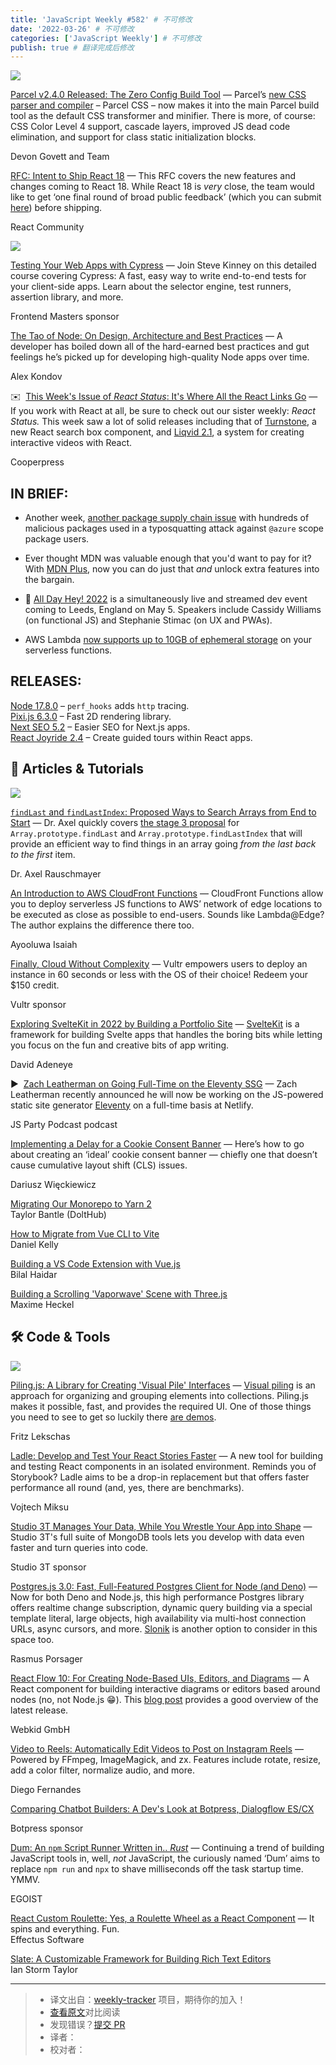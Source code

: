 ```yaml
---
title: 'JavaScript Weekly #582' # 不可修改
date: '2022-03-26' # 不可修改
categories: ['JavaScript Weekly'] # 不可修改
publish: true # 翻译完成后修改
---
```


[![](https://res.cloudinary.com/cpress/image/upload/w_1280,e_sharpen:60/x6ev0rlnjqwfz8a6q8u7.jpg)](https://javascriptweekly.com/link/121501/web)

<!--以上是预览信息，图片一张或限制百字左右，前者优先，全文请使用二级及以下标题-->
<!-- more -->

[Parcel v2.4.0 Released: The Zero Config Build Tool](https://javascriptweekly.com/link/121501/web "parceljs.org") — Parcel’s [new CSS parser and compiler](https://javascriptweekly.com/link/121502/web) – Parcel CSS – now makes it into the main Parcel build tool as the default CSS transformer and minifier. There is more, of course: CSS Color Level 4 support, cascade layers, improved JS dead code elimination, and support for class static initialization blocks.

Devon Govett and Team

[RFC: Intent to Ship React 18](https://javascriptweekly.com/link/121540/web "github.com") — This RFC covers the new features and changes coming to React 18. While React 18 is _very_ close, the team would like to get ‘one final round of broad public feedback’ (which you can submit [here](https://javascriptweekly.com/link/121541/web)) before shipping.

React Community

[![](https://copm.s3.amazonaws.com/0df87254.jpg)](https://javascriptweekly.com/link/121500/web)

[Testing Your Web Apps with Cypress](https://javascriptweekly.com/link/121500/web "frontendmasters.com") — Join Steve Kinney on this detailed course covering Cypress: A fast, easy way to write end-to-end tests for your client-side apps. Learn about the selector engine, test runners, assertion library, and more.

Frontend Masters sponsor

[The Tao of Node: On Design, Architecture and Best Practices](https://javascriptweekly.com/link/121503/web "alexkondov.com") — A developer has boiled down all of the hard-earned best practices and gut feelings he’s picked up for developing high-quality Node apps over time.

Alex Kondov

✉️  [This Week's Issue of _React Status_: It's Where All the React Links Go](https://javascriptweekly.com/link/121542/web "react.statuscode.com") — If you work with React at all, be sure to check out our sister weekly: _React Status._ This week saw a lot of solid releases including that of [Turnstone](https://javascriptweekly.com/link/121543/web), a new React search box component, and [Liqvid 2.1](https://javascriptweekly.com/link/121544/web), a system for creating interactive videos with React.

Cooperpress

## **IN BRIEF:**

*   Another week, [another package supply chain issue](https://javascriptweekly.com/link/121504/web) with hundreds of malicious packages used in a typosquatting attack against `@azure` scope package users.
    
*   Ever thought MDN was valuable enough that you'd want to pay for it? With [MDN Plus](https://javascriptweekly.com/link/121505/web), now you can do just that _and_ unlock extra features into the bargain.
    
*   📅 [All Day Hey! 2022](https://javascriptweekly.com/link/121535/web) is a simultaneously live and streamed dev event coming to Leeds, England on May 5. Speakers include Cassidy Williams (on functional JS) and Stephanie Stimac (on UX and PWAs).
    
*   AWS Lambda [now supports up to 10GB of ephemeral storage](https://javascriptweekly.com/link/121536/web) on your serverless functions.
    

## **RELEASES:**

[Node 17.8.0](https://javascriptweekly.com/link/121506/web) – `perf_hooks` adds `http` tracing.  
[Pixi.js 6.3.0](https://javascriptweekly.com/link/121507/web) – Fast 2D rendering library.  
[Next SEO 5.2](https://javascriptweekly.com/link/121508/web) – Easier SEO for Next.js apps.  
[React Joyride 2.4](https://javascriptweekly.com/link/121509/web) – Create guided tours within React apps.

## 📒 Articles & Tutorials

[![](https://res.cloudinary.com/cpress/image/upload/w_1280,e_sharpen:60/xdlbll7ouevtkqvj561y.jpg)](https://javascriptweekly.com/link/121513/web)

[`findLast` and `findLastIndex`: Proposed Ways to Search Arrays from End to Start](https://javascriptweekly.com/link/121513/web "2ality.com") — Dr. Axel quickly covers [the stage 3 proposal](https://javascriptweekly.com/link/121514/web) for `Array.prototype.findLast` and `Array.prototype.findLastIndex` that will provide an efficient way to find things in an array going _from the last back to the first_ item.

Dr. Axel Rauschmayer

[An Introduction to AWS CloudFront Functions](https://javascriptweekly.com/link/121537/web "www.honeybadger.io") — CloudFront Functions allow you to deploy serverless JS functions to AWS’ network of edge locations to be executed as close as possible to end-users. Sounds like Lambda@Edge? The author explains the difference there too.

Ayooluwa Isaiah

[Finally, Cloud Without Complexity](https://javascriptweekly.com/link/121526/web "vultr.com") — Vultr empowers users to deploy an instance in 60 seconds or less with the OS of their choice! Redeem your $150 credit.

Vultr sponsor

[Exploring SvelteKit in 2022 by Building a Portfolio Site](https://javascriptweekly.com/link/121545/web "blog.openreplay.com") — [SvelteKit](https://javascriptweekly.com/link/121546/web) is a framework for building Svelte apps that handles the boring bits while letting you focus on the fun and creative bits of app writing.

David Adeneye

▶  [Zach Leatherman on Going Full-Time on the Eleventy SSG](https://javascriptweekly.com/link/121516/web "changelog.com") — Zach Leatherman recently announced he will now be working on the JS-powered static site generator [Eleventy](https://javascriptweekly.com/link/121517/web) on a full-time basis at Netlify.

JS Party Podcast podcast

[Implementing a Delay for a Cookie Consent Banner](https://javascriptweekly.com/link/121518/web "dariusz.wieckiewicz.org") — Here’s how to go about creating an ‘ideal’ cookie consent banner — chiefly one that doesn’t cause cumulative layout shift (CLS) issues.

Dariusz Więckiewicz

[Migrating Our Monorepo to Yarn 2](https://javascriptweekly.com/link/121520/web)  
Taylor Bantle (DoltHub)

[How to Migrate from Vue CLI to Vite](https://javascriptweekly.com/link/121538/web)  
Daniel Kelly

[Building a VS Code Extension with Vue.js](https://javascriptweekly.com/link/121521/web)  
Bilal Haidar

[Building a Scrolling 'Vaporwave' Scene with Three.js](https://javascriptweekly.com/link/121539/web)  
Maxime Heckel

## 🛠 Code & Tools

[![](https://res.cloudinary.com/cpress/image/upload/w_1280,e_sharpen:60/hef6tw1fylou2umcoixu.jpg)](https://javascriptweekly.com/link/121522/web)

[Piling.js: A Library for Creating 'Visual Pile' Interfaces](https://javascriptweekly.com/link/121522/web "piling.js.org") — [Visual piling](https://javascriptweekly.com/link/121523/web) is an approach for organizing and grouping elements into collections. Piling.js makes it possible, fast, and provides the required UI. One of those things you need to see to get so luckily there [are demos](https://javascriptweekly.com/link/121524/web).

Fritz Lekschas

[Ladle: Develop and Test Your React Stories Faster](https://javascriptweekly.com/link/121525/web "www.ladle.dev") — A new tool for building and testing React components in an isolated environment. Reminds you of Storybook? Ladle aims to be a drop-in replacement but that offers faster performance all round (and, yes, there are benchmarks).

Vojtech Miksu

[Studio 3T Manages Your Data, While You Wrestle Your App into Shape](https://javascriptweekly.com/link/121515/web "studio3t.com") — Studio 3T's full suite of MongoDB tools lets you develop with data even faster and turn queries into code.

Studio 3T sponsor

[Postgres.js 3.0: Fast, Full-Featured Postgres Client for Node (and Deno)](https://javascriptweekly.com/link/121527/web "github.com") — Now for both Deno and Node.js, this high performance Postgres library offers realtime change subscription, dynamic query building via a special template literal, large objects, high availability via multi-host connection URLs, async cursors, and more. [Slonik](https://javascriptweekly.com/link/121528/web) is another option to consider in this space too.

Rasmus Porsager

[React Flow 10: For Creating Node-Based UIs, Editors, and Diagrams](https://javascriptweekly.com/link/121529/web "reactflow.dev") — A React component for building interactive diagrams or editors based around nodes (no, not Node.js 😁). This [blog post](https://javascriptweekly.com/link/121530/web) provides a good overview of the latest release.

Webkid GmbH

[Video to Reels: Automatically Edit Videos to Post on Instagram Reels](https://javascriptweekly.com/link/121531/web "github.com") — Powered by FFmpeg, ImageMagick, and zx. Features include rotate, resize, add a color filter, normalize audio, and more.

Diego Fernandes

[Comparing Chatbot Builders: A Dev's Look at Botpress, Dialogflow ES/CX](https://javascriptweekly.com/link/121519/web "bit.ly")

Botpress sponsor

[Dum: An `npm` Script Runner Written in.. _Rust_](https://javascriptweekly.com/link/121532/web "github.com") — Continuing a trend of building JavaScript tools in, well, _not_ JavaScript, the curiously named ‘Dum’ aims to replace `npm run` and `npx` to shave milliseconds off the task startup time. YMMV.

EGOIST

[React Custom Roulette: Yes, a Roulette Wheel as a React Component](https://javascriptweekly.com/link/121533/web) — It spins and everything. Fun.  
Effectus Software

[Slate: A Customizable Framework for Building Rich Text Editors](https://javascriptweekly.com/link/121534/web)  
Ian Storm Taylor

---
> * 译文出自：[weekly-tracker](https://github.com/FEDarling/weekly-tracker) 项目，期待你的加入！
> * [查看原文](https://javascriptweekly.com/issues/582)对比阅读
> * 发现错误？[提交 PR](https://github.com/FEDarling/weekly-tracker/blob/main/weeklys/javascript_weekly/582)
> * 译者：
> * 校对者：
